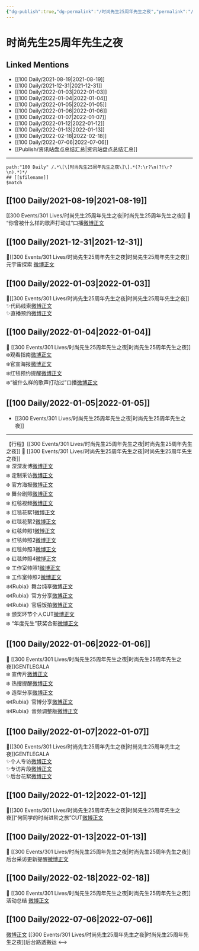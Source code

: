 ```yaml
---
{"dg-publish":true,"dg-permalink":"/时尚先生25周年先生之夜","permalink":"/时尚先生25周年先生之夜/","created":"2022-12-06T15:37:03.000+08:00","updated":"2023-04-10T16:22:12.429+08:00"}
---
```


# 时尚先生25周年先生之夜

## Linked Mentions
- [[100 Daily/2021-08-19\|2021-08-19]]
- [[100 Daily/2021-12-31\|2021-12-31]]
- [[100 Daily/2022-01-03\|2022-01-03]]
- [[100 Daily/2022-01-04\|2022-01-04]]
- [[100 Daily/2022-01-05\|2022-01-05]]
- [[100 Daily/2022-01-06\|2022-01-06]]
- [[100 Daily/2022-01-07\|2022-01-07]]
- [[100 Daily/2022-01-12\|2022-01-12]]
- [[100 Daily/2022-01-13\|2022-01-13]]
- [[100 Daily/2022-02-18\|2022-02-18]]
- [[100 Daily/2022-07-06\|2022-07-06]]
- [[Publish/资讯站盘点总结汇总\|资讯站盘点总结汇总]]


---

```expander
path:"100 Daily" /.*\[\[时尚先生25周年先生之夜\]\].*(?:\r?\n(?!\r?\n).*)*/
## [[$filename]]
$match
```
## [[100 Daily/2021-08-19\|2021-08-19]]
[[300 Events/301 Lives/时尚先生25周年先生之夜\|时尚先生25周年先生之夜]]
🌟 “你曾被什么样的歌声打动过”口播[微博正文](https://m.weibo.cn/6466290670/4671955598841177)
## [[100 Daily/2021-12-31\|2021-12-31]]
💫[[300 Events/301 Lives/时尚先生25周年先生之夜\|时尚先生25周年先生之夜]]元宇宙探索 [微博正文](https://m.weibo.cn/6466290670/4720525706271770)
## [[100 Daily/2022-01-03\|2022-01-03]]
🌟[[300 Events/301 Lives/时尚先生25周年先生之夜\|时尚先生25周年先生之夜]]  
✨代码线索[微博正文](https://m.weibo.cn/6466290670/4721558872129770)  
✨直播预约[微博正文](https://m.weibo.cn/6466290670/4721617639311127)
## [[100 Daily/2022-01-04\|2022-01-04]]
🌟 [[300 Events/301 Lives/时尚先生25周年先生之夜\|时尚先生25周年先生之夜]]  
❄️观看指南[微博正文](https://m.weibo.cn/6466290670/4722050909864903)  
❄️官宣海报[微博正文](https://m.weibo.cn/6466290670/4721999391493754)  
❄️红毯预约提醒[微博正文](https://m.weibo.cn/6466290670/4721901908264360)  
❄️“被什么样的歌声打动过”口播[微博正文](https://m.weibo.cn/6466290670/4721991032767757)
## [[100 Daily/2022-01-05\|2022-01-05]]
  - [[300 Events/301 Lives/时尚先生25周年先生之夜\|时尚先生25周年先生之夜]]
---
【行程】[[300 Events/301 Lives/时尚先生25周年先生之夜\|时尚先生25周年先生之夜]]
🌟 [[300 Events/301 Lives/时尚先生25周年先生之夜\|时尚先生25周年先生之夜]]  
❄️ 深深发博[微博正文](https://m.weibo.cn/6466290670/4722411457740978)  
❄️ 定制采访[微博正文](https://m.weibo.cn/6466290670/4722371707537834)  
❄️ 官方海报[微博正文](https://m.weibo.cn/6466290670/4722369752991311)  
❄️ 舞台剧照[微博正文](https://m.weibo.cn/6466290670/4722383418819674)  
❄️ 红毯视频[微博正文](https://m.weibo.cn/6466290670/4722344575370465)  
❄️ 红毯花絮1[微博正文](https://m.weibo.cn/6466290670/4722346776070586)  
❄️ 红毯花絮2[微博正文](https://m.weibo.cn/6466290670/4722348990925168)  
❄️ 红毯帅照1[微博正文](https://m.weibo.cn/6466290670/4722348001333876)  
❄️ 红毯帅照2[微博正文](https://m.weibo.cn/6466290670/4722349663065317)  
❄️ 红毯帅照3[微博正文](https://m.weibo.cn/6466290670/4722356574224830)  
❄️ 红毯帅照4[微博正文](https://m.weibo.cn/6466290670/4722358823161757)  
❄️ 工作室帅照1[微博正文](https://m.weibo.cn/6466290670/4722416918204508)  
❄️ 工作室帅照2[微博正文](https://m.weibo.cn/6466290670/4722421816626095)  
❄️《Rubia》舞台纯享[微博正文](https://m.weibo.cn/6466290670/4722441979167798)  
❄️《Rubia》官方分享[微博正文](https://m.weibo.cn/6466290670/4722370869462853)  
❄️《Rubia》官后饭拍[微博正文](https://m.weibo.cn/6466290670/4722404619718993)  
❄️ 颁奖环节个人CUT[微博正文](https://m.weibo.cn/6466290670/4722432508692928)  
❄️ “年度先生”获奖合影[微博正文](https://m.weibo.cn/6466290670/4722396206206637)
## [[100 Daily/2022-01-06\|2022-01-06]]
🌟 [[300 Events/301 Lives/时尚先生25周年先生之夜\|时尚先生25周年先生之夜]]GENTLEGALA  
❄️ 宣传片[微博正文](https://m.weibo.cn/6466290670/4722734166970037)  
❄️ 热搜提醒[微博正文](https://m.weibo.cn/6466290670/4722607780268201)  
❄️ 造型分享[微博正文](https://m.weibo.cn/6466290670/4722766550665212)  
❄️《Rubia》官博分享[微博正文](https://m.weibo.cn/6466290670/4722578718196321)  
❄️《Rubia》音频调整版[微博正文](https://m.weibo.cn/6466290670/4722712461968321)
## [[100 Daily/2022-01-07\|2022-01-07]]
🌟[[300 Events/301 Lives/时尚先生25周年先生之夜\|时尚先生25周年先生之夜]]GENTLEGALA  
✨个人专访[微博正文](https://m.weibo.cn/6466290670/4723055869296792)  
✨专访片段[微博正文](https://m.weibo.cn/6466290670/4723112572357611)  
✨后台花絮[微博正文](https://m.weibo.cn/6466290670/4722970674855998)
## [[100 Daily/2022-01-12\|2022-01-12]]
🌟[[300 Events/301 Lives/时尚先生25周年先生之夜\|时尚先生25周年先生之夜]]“何同学的时尚进阶之旅”CUT[微博正文](https://m.weibo.cn/6466290670/4724791254189226)
## [[100 Daily/2022-01-13\|2022-01-13]]
🌟 [[300 Events/301 Lives/时尚先生25周年先生之夜\|时尚先生25周年先生之夜]]后台采访更新提醒[微博正文](https://m.weibo.cn/6466290670/4725187088221721)
## [[100 Daily/2022-02-18\|2022-02-18]]
💫 [[300 Events/301 Lives/时尚先生25周年先生之夜\|时尚先生25周年先生之夜]]活动总结 [微博正文](https://m.weibo.cn/6466290670/4738347882256147)
## [[100 Daily/2022-07-06\|2022-07-06]]
[微博正文](https://weibo.com/7495641082/LB2vUqspJ) [[300 Events/301 Lives/时尚先生25周年先生之夜\|时尚先生25周年先生之夜]]后台路透搬运
<-->
